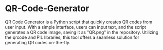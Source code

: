 # QR-Code-Generator
QR Code Generator is a Python script that quickly creates QR codes from user input. With a simple interface, users can input text, and the script generates a QR code image, saving it as "QR.png" in the repository. Utilizing the qrcode and PIL libraries, this tool offers a seamless solution for generating QR codes on-the-fly.
